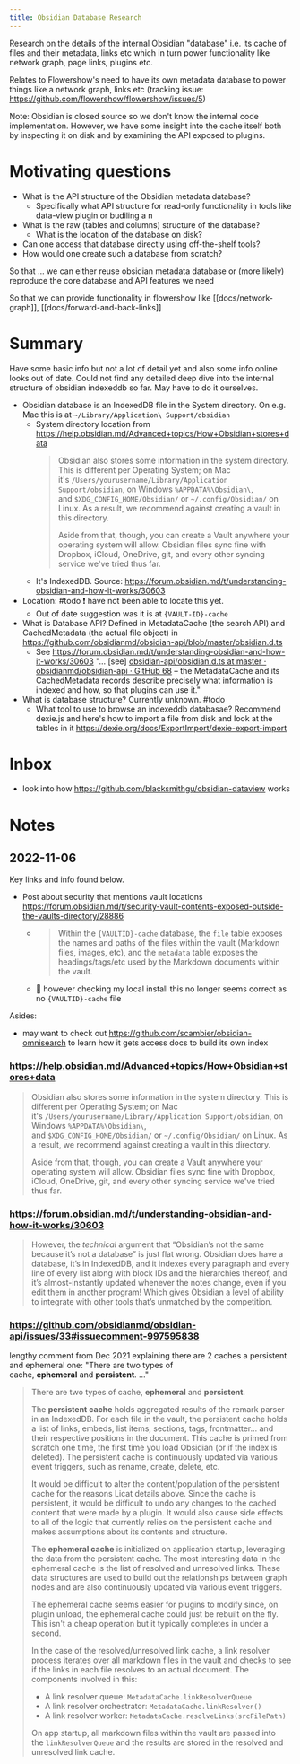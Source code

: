 ```yaml
---
title: Obsidian Database Research
---
```


Research on the details of the internal Obsidian "database" i.e. its cache of files and their metadata, links etc which in turn power functionality like network graph, page links, plugins etc.

Relates to Flowershow's need to have its own metadata database to power things like a network graph, links etc (tracking issue: https://github.com/flowershow/flowershow/issues/5)

Note: Obsidian is closed source so we don't know the internal code implementation. However, we have some insight into the cache itself both by inspecting it on disk and by examining the API exposed to plugins.

# Motivating questions

- What is the API structure of the Obsidian metadata database?
  - Specifically what API structure for read-only functionality in tools like data-view plugin or budiling a n
- What is the raw (tables and columns) structure of the database?
  - What is the location of the database on disk?
- Can one access that database directly using off-the-shelf tools?
- How would one create such a database from scratch?

So that ... we can either reuse obsidian metadata database or (more likely) reproduce the core database and API features we need

So that we can provide functionality in flowershow like [[docs/network-graph]], [[docs/forward-and-back-links]]

# Summary

Have some basic info but not a lot of detail yet and also some info online looks out of date. Could not find any detailed deep dive into the internal structure of obsidian indexeddb so far. May have to do it ourselves.

- Obsidian database is an IndexedDB file in the System directory. On e.g. Mac this is at `~/Library/Application\ Support/obsidian`
  - System directory location from https://help.obsidian.md/Advanced+topics/How+Obsidian+stores+data
    > Obsidian also stores some information in the system directory. This is different per Operating System; on Mac it's `/Users/yourusername/Library/Application Support/obsidian`, on Windows `%APPDATA%\Obsidian\`, and `$XDG_CONFIG_HOME/Obsidian/` or `~/.config/Obsidian/` on Linux. As a result, we recommend against creating a vault in this directory.
    >
    > Aside from that, though, you can create a Vault anywhere your operating system will allow. Obsidian files sync fine with Dropbox, iCloud, OneDrive, git, and every other syncing service we've tried thus far.
  - It's IndexedDB. Source: https://forum.obsidian.md/t/understanding-obsidian-and-how-it-works/30603
- Location: #todo ❗ have not been able to locate this yet.
  - Out of date suggestion was it is at `{VAULT-ID}-cache`
- What is Database API? Defined in MetadataCache (the search API) and CachedMetadata (the actual file object) in https://github.com/obsidianmd/obsidian-api/blob/master/obsidian.d.ts
  - See https://forum.obsidian.md/t/understanding-obsidian-and-how-it-works/30603 "... [see] [obsidian-api/obsidian.d.ts at master · obsidianmd/obsidian-api · GitHub 68](https://github.com/obsidianmd/obsidian-api/blob/master/obsidian.d.ts) – the MetadataCache and its CachedMetadata records describe precisely what information is indexed and how, so that plugins can use it."
- What is database structure? Currently unknown. #todo
  - What tool to use to browse an indexeddb databasae? Recommend dexie.js and here's how to import a file from disk and look at the tables in it https://dexie.org/docs/ExportImport/dexie-export-import

# Inbox

- look into how https://github.com/blacksmithgu/obsidian-dataview works

# Notes

## 2022-11-06

Key links and info found below.

- Post about security that mentions vault locations https://forum.obsidian.md/t/security-vault-contents-exposed-outside-the-vaults-directory/28886
  - > Within the `{VAULTID}-cache` database, the `file` table exposes the names and paths of the files within the vault (Markdown files, images, etc), and the `metadata` table exposes the headings/tags/etc used by the Markdown documents within the vault.
  - 🚩 however checking my local install this no longer seems correct as no `{VAULTID}-cache` file

Asides:

- may want to check out https://github.com/scambier/obsidian-omnisearch to learn how it gets access docs to build its own index

### https://help.obsidian.md/Advanced+topics/How+Obsidian+stores+data

> Obsidian also stores some information in the system directory. This is different per Operating System; on Mac it's `/Users/yourusername/Library/Application Support/obsidian`, on Windows `%APPDATA%\Obsidian\`, and `$XDG_CONFIG_HOME/Obsidian/` or `~/.config/Obsidian/` on Linux. As a result, we recommend against creating a vault in this directory.
>
> Aside from that, though, you can create a Vault anywhere your operating system will allow. Obsidian files sync fine with Dropbox, iCloud, OneDrive, git, and every other syncing service we've tried thus far.

### https://forum.obsidian.md/t/understanding-obsidian-and-how-it-works/30603

> However, the *technical* argument that “Obsidian’s not the same because it’s not a database” is just flat wrong. Obsidian does have a database, it’s in IndexedDB, and it indexes every paragraph and every line of every list along with block IDs and the hierarchies thereof, and it’s almost-instantly updated whenever the notes change, even if you edit them in another program! Which gives Obsidian a level of ability to integrate with other tools that’s unmatched by the competition.

### https://github.com/obsidianmd/obsidian-api/issues/33#issuecomment-997595838

lengthy comment from Dec 2021 explaining there are 2 caches a persistent and ephemeral one: "There are two types of cache, **ephemeral** and **persistent**. ..."

> There are two types of cache, **ephemeral** and **persistent**.
>
> The **persistent cache** holds aggregated results of the remark parser in an IndexedDB. For each file in the vault, the persistent cache holds a list of links, embeds, list items, sections, tags, frontmatter... and their respective positions in the document. This cache is primed from scratch one time, the first time you load Obsidian (or if the index is deleted). The persistent cache is continuously updated via various event triggers, such as rename, create, delete, etc.
>
> It would be difficult to alter the content/population of the persistent cache for the reasons Licat details above. Since the cache is persistent, it would be difficult to undo any changes to the cached content that were made by a plugin. It would also cause side effects to all of the logic that currently relies on the persistent cache and makes assumptions about its contents and structure.
>
> The **ephemeral cache** is initialized on application startup, leveraging the data from the persistent cache. The most interesting data in the ephemeral cache is the list of resolved and unresolved links. These data structures are used to build out the relationships between graph nodes and are also continuously updated via various event triggers.
>
> The ephemeral cache seems easier for plugins to modify since, on plugin unload, the ephemeral cache could just be rebuilt on the fly. This isn't a cheap operation but it typically completes in under a second.
>
> In the case of the resolved/unresolved link cache, a link resolver process iterates over all markdown files in the vault and checks to see if the links in each file resolves to an actual document. The components involved in this:
>
> - A link resolver queue: `MetadataCache.linkResolverQueue`
> - A link resolver orchestrator: `MetadataCache.linkResolver()`
> - A link resolver worker: `MetadataCache.resolveLinks(srcFilePath)`
>
> On app startup, all markdown files within the vault are passed into the `linkResolverQueue` and the results are stored in the resolved and unresolved link cache.
